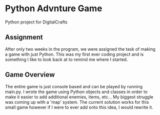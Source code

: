 # Python Advnture Game
Python project for DigitalCrafts

## Assignment
After only two weeks in the program, we were assigned the task of making a game with just Python. This was my first ever coding project and is something I like to look back at to remind me where I started.

## Game Overview
The entire game is just console based and can be played by running main.py. I wrote the game using Python objects and classes in order to make it easier to add additional enemies, items, etc...
My biggest struggle was coming up with a 'map' system. The current solution works for this small game however if I were to ever add onto this idea, I would rewrite it.
